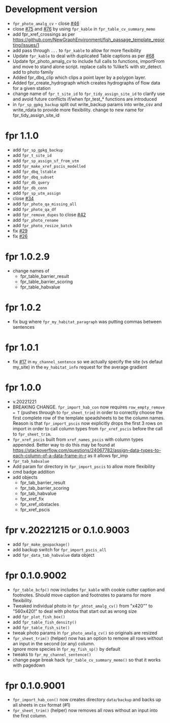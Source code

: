 # Development version
* `fpr_photo_amalg_cv` - close [#46](https://github.com/NewGraphEnvironment/fpr/issues/46)
* close [#75](https://github.com/NewGraphEnvironment/fpr/issues/75) and [#76](https://github.com/NewGraphEnvironment/fpr/issues/76) by using `fpr_kable` in `fpr_table_cv_summary_memo`
* add fpr_xref_crossings as per https://github.com/NewGraphEnvironment/fish_passage_template_reporting/issues/1
* add pass through `...` to `fpr_kable` to allow for more flexibility
* Update `fpr_kable` to deal with duplicated Table captions as per [#68](https://github.com/NewGraphEnvironment/fpr/issues/68)
* Update fpr_photo_amalg_cv to include full calls to functions, importFrom and move to stand alone script. replace calls to %like% with str_detect. add to photo family
* Added fpr_dbq_clip which clips a point layer by a polygon layer.
* Added fpr_create_hydrograph which creates hydrographs of flow data for a given station
* change name of `fpr_t_site_id` to `fpr_tidy_assign_site_id` to clarify use and avoid future conflicts if/when 
fpr_test_* functions are introduced
* in `fpr_sp_gpkg_backup` split out write_backup params into write_csv and write_rdata to provide more flexibility. change to new name for fpr_tidy_assign_site_id


# fpr 1.1.0
* add `fpr_sp_gpkg_backup`
* add `fpr_t_site_id`
* add `fpr_sp_assign_sf_from_utm`
* add `fpr_make_xref_pscis_modelled`
* add `fpr_dbq_lstable`
* add `fpr_dbq_subset`
* add `fpr_db_query`
* add `fpr_db_conn`
* add `fpr_sp_utm_assign`
* close [#34](https://github.com/NewGraphEnvironment/fpr/issues/34)
* add `fpr_photo_qa_missing_all`
* add `fpr_photo_qa_df`
* add `fpr_remove_dupes` to close [#42](https://github.com/NewGraphEnvironment/fpr/issues/42)
* add `fpr_photo_rename`
* add `fpr_photo_resize_batch`
* fix [#29](https://github.com/NewGraphEnvironment/fpr/issues/29)
* fix [#26](https://github.com/NewGraphEnvironment/fpr/issues/26)

# fpr 1.0.2.9
* change names of 
  + fpr_table_barrier_result 
  + fpr_table_barrier_scoring 
  + fpr_table_habvalue 

# fpr 1.0.2
* fix bug where `fpr_my_habitat_paragraph` was putting commas between sentences

# fpr 1.0.1
* fix [#17](https://github.com/NewGraphEnvironment/fpr/issues/17) in `my_channel_sentence` so we actually specify the site (vs defaut my_site) in the `my_habitat_info` request for the average gradient


# fpr 1.0.0
* v.20221221
* BREAKING CHANGE.  `fpr_import_hab_con` now requires `row_empty_remove = T` (pushes through to `fpr_sheet_trim`) in order to correctly choose the first complete row of the template speadsheets to be the column names. Reason is that `fpr_import_pscis` now explicitly drops the first 3 rows on import in order to call column types from `fpr_xref_pscis` before the call to `fpr_sheet_trim`.
* `fpr_xref_pscis` built from `xref_names_pscis` with column types appended.  Better way to do this may be found at https://stackoverflow.com/questions/24067782/assign-data-types-to-each-column-of-a-data-frame-in-r as it allows fpr_imp
* `fpr_tab_habvalue`
* Add param for directory in `fpr_import_pscis` to allow more flexibility
* cmd badge addition
* add objects 
  + fpr_tab_barrier_result 
  + fpr_tab_barrier_scoring 
  + fpr_tab_habvalue 
  + fpr_xref_fix 
  + fpr_xref_obstacles 
  + fpr_xref_pscis 
  
  

# fpr v.20221215 or  0.1.0.9003

* add `fpr_make_geopackage()`
* add backup switch for `fpr_import_pscis_all`
* add `fpr_data_tab_habvalue` data object

# fpr 0.1.0.9002

* `fpr_table_bcfp()` now includes `fpr_kable` with cookie cutter caption and footnotes.  Should move caption and footnotes to params for more flexibility.
*  Tweaked individual photo in `fpr_phtot_amalg_cv()` from "x420"" to "560x420!" to deal with photos that start out as wrong size
* add `fpr_plot_fish_box()` 
* add `fpr_table_fish_density()` 
* add `fpr_table_fish_site()` 
* tweak photo params in `fpr_photo_amalg_cv()` so originals are resized
* `fpr_sheet_trim()` (helper) now has an option to remove all rows without an input in the second (or any) column.
* ignore more species in `fpr_my_fish_sp()` by default
* tweaks to `fpr_my_channel_sentence()`
* change page break hack `fpr_table_cv_summary_memo()` so that it works with pagedown

# fpr 0.1.0.9001

* `fpr_import_hab_con()` now creates directory `data/backup` and backs up all sheets in csv format (#1)
* `fpr_sheet_trim()` (helper) now removes all rows without an input into the first column.  
